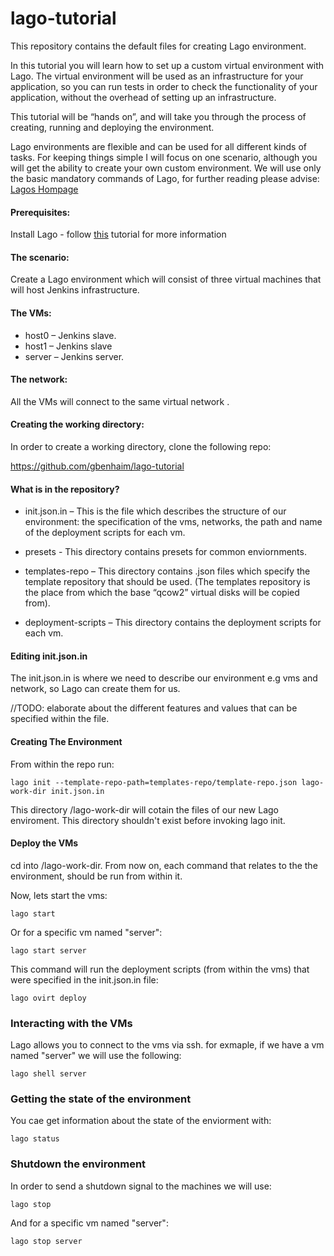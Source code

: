 # lago-tutorial
This repository contains the default files for creating Lago environment. 

In this tutorial you will learn how to set up a custom virtual environment with Lago.
The virtual environment will be used as an infrastructure for your application, so you can run tests
in order to check the functionality of your application, without the overhead of setting up an infrastructure.

This tutorial will be “hands on”, and will take you through the process of creating, running and deploying the environment.

Lago environments are flexible and can be used for all different kinds of tasks. For keeping things simple I will focus on one scenario, although you will get the ability to create your own custom environment.
We will use only the basic mandatory commands of Lago, for further reading please advise: 
[Lagos Hompage](http://lago.readthedocs.org/en/latest/index.html)

#### Prerequisites:

Install Lago - follow [this](http://lago.readthedocs.org/en/latest/README.html) tutorial for more information


#### The scenario:

Create a Lago environment which will consist of three virtual machines that will host Jenkins infrastructure.

#### The VMs:

* host0 – Jenkins slave.
* host1 – Jenkins slave
* server – Jenkins server.

#### The network:

All the VMs will connect to the same virtual network .

#### Creating the working directory:

In order to create a working directory, clone the following repo:

https://github.com/gbenhaim/lago-tutorial

#### What is in the repository?

* init.json.in – This is the file which describes the structure of our environment: the specification of the vms, networks, the path and name of the deployment scripts for each vm.

* presets -  This directory contains presets for common enviornments.

* templates-repo – This directory contains .json files which specify the template repository that should be used. (The templates repository is the place from which the base “qcow2” virtual disks will be copied from).

* deployment-scripts – This directory contains the deployment scripts for each vm.

#### Editing init.json.in

The init.json.in is where we need to describe our environment e.g vms and network, so Lago can create them for us.

//TODO: elaborate about the different features and values that can be specified within the file.


#### Creating The Environment

From within the repo run:

```
lago init --template-repo-path=templates-repo/template-repo.json lago-work-dir init.json.in
```
This directory /lago-work-dir will cotain the files of our new Lago enviroment.
This directory shouldn't exist before invoking lago init.


#### Deploy the VMs

cd into /lago-work-dir.
From now on, each command that relates to the the environment,
should be run from within it.

Now, lets start the vms:

```
lago start
```
Or for a specific vm named "server":

```
lago start server
```

This command will run the deployment scripts (from within the vms) that were specified
in the init.json.in file:
```
lago ovirt deploy
```

### Interacting with the VMs

Lago allows you to connect to the vms via ssh.
for exmaple, if we have a vm named "server" we will use the following:

```
lago shell server
```

### Getting the state of the environment

You cae get information about the state of the enviorment with:

```
lago status
```

### Shutdown the environment

In order to send a shutdown signal to the machines we will use:

```
lago stop
```

And for a specific vm named "server":

```
lago stop server
```



